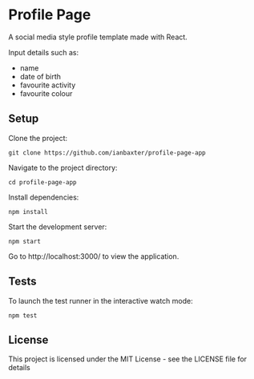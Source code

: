 # Profile Page

A social media style profile template made with React.

Input details such as:

- name
- date of birth
- favourite activity
- favourite colour

## Setup

Clone the project:

```
git clone https://github.com/ianbaxter/profile-page-app
```

Navigate to the project directory:

```
cd profile-page-app
```

Install dependencies:

```
npm install
```

Start the development server:

```
npm start
```

Go to http://localhost:3000/ to view the application.

## Tests

To launch the test runner in the interactive watch mode:
```
npm test
```

## License

This project is licensed under the MIT License - see the LICENSE file for details
